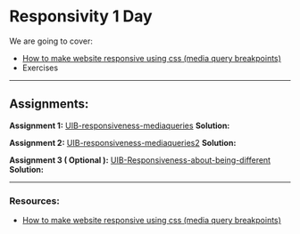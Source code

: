 # Responsivity 1 Day


We are going to cover:

- [How to make website responsive using css (media query breakpoints)](https://blogs.crtil.com/site-responsiveness-mobile-first-userIneterface)
- Exercises

---

## Assignments:

**Assignment 1:** [UIB-responsiveness-mediaqueries](https://classroom.github.com/a/GNTduq0E)
**Solution:** []()

**Assignment 2:** [UIB-responsiveness-mediaqueries2](https://classroom.github.com/a/Bkaig0Hj)
**Solution:** []()

**Assignment 3 ( Optional ):** [UIB-Responsiveness-about-being-different](https://classroom.github.com/a/Q_CDDFRn)
**Solution:** []()

---

### Resources:

- [How to make website responsive using css (media query breakpoints)](https://blogs.crtil.com/site-responsiveness-mobile-first-userIneterface)
